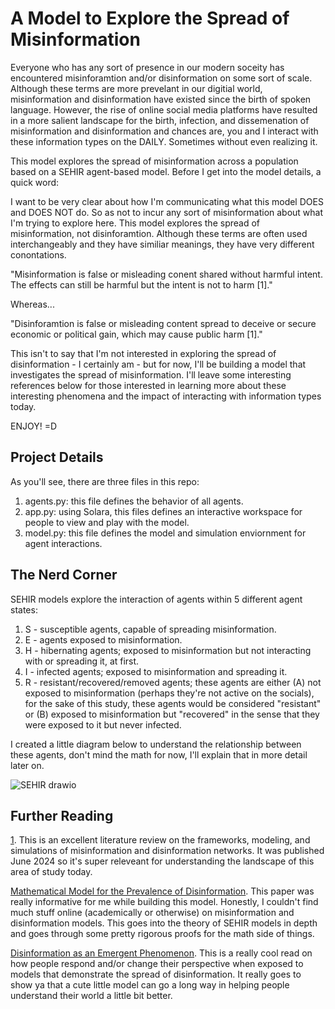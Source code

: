 # A Model to Explore the Spread of Misinformation #

Everyone who has any sort of presence in our modern soceity has encountered misinforamtion and/or disinformation on some sort of scale. Although these terms are more prevelant in our digitial world, misinformation and disinformation have existed since the birth of spoken language. However, the rise of online social media platforms have resulted in a more salient landscape for the birth, infection, and dissemenation of misinformation and disinformation and chances are, you and I interact with these information types on the DAILY. Sometimes without even realizing it.

This model explores the spread of misinformation across a population based on a SEHIR agent-based model. Before I get into the model details, a quick word:

I want to be very clear about how I'm communicating what this model DOES and DOES NOT do. So as not to incur any sort of misinformation about what I'm trying to explore here. This model explores the spread of misinformation, not disinforamtion. Although these terms are often used interchangeably and they have similiar meanings, they have very different conontations.

"Misinformation is false or misleading conent shared without harmful intent. The effects can still be harmful but the intent is not to harm [1]."

Whereas...

"Disinforamtion is false or misleading content spread to deceive or secure economic or political gain, which may cause public harm [1]."  

This isn't to say that I'm not interested in exploring the spread of disinformation - I certainly am - but for now, I'll be building a model that investigates the spread of misinformation. I'll leave some interesting references below for those interested in learning more about these interesting phenomena and the impact of interacting with information types today.

ENJOY! =D

## Project Details ##
As you'll see, there are three files in this repo:
1. agents.py: this file defines the behavior of all agents.
2. app.py: using Solara, this files defines an interactive workspace for people to view and play with the model.
3. model.py: this file defines the model and simulation enviornment for agent interactions.

## The Nerd Corner ##
SEHIR models explore the interaction of agents within 5 different agent states:
1. S - susceptible agents, capable of spreading misinformation.
2. E - agents exposed to misinformation.
3. H - hibernating agents; exposed to misinformation but not interacting with or spreading it, at first.
4. I - infected agents; exposed to misinformation and spreading it.
5. R - resistant/recovered/removed agents; these agents are either (A) not exposed to misinformation (perhaps they're not active on the socials), for the sake of this study, these agents would be considered "resistant" or (B) exposed to misinformation but "recovered" in the sense that they were exposed to it but never infected.

I created a little diagram below to understand the relationship between these agents, don't mind the math for now, I'll explain that in more detail later on.

![SEHIR drawio](https://github.com/user-attachments/assets/a911d3db-ba91-4b80-9160-25455d8f7f15)


## Further Reading ##

[1](https://arxiv.org/pdf/2406.09343). This is an excellent literature review on the frameworks, modeling, and simulations of misinformation and disinformation networks. It was published June 2024 so it's super releveant for understanding the landscape of this area of study today.

[Mathematical Model for the Prevalence of Disinformation](https://journals.indexcopernicus.com/api/file/viewByFileId/1472215). This paper was really informative for me while building this model. Honestly, I couldn't find much stuff online (academically or otherwise) on misinformation and disinformation models. This goes into the theory of SEHIR models in depth and goes through some pretty rigorous proofs for the math side of things.

[Disinformation as an Emergent Phenomenon](https://repository.isls.org/bitstream/1/10209/1/ICLS2023_2155-2156.pdf). This is a really cool read on how people respond and/or change their perspective when exposed to models that demonstrate the spread of disinformation. It really goes to show ya that a cute little model can go a long way in helping people understand their world a little bit better.
